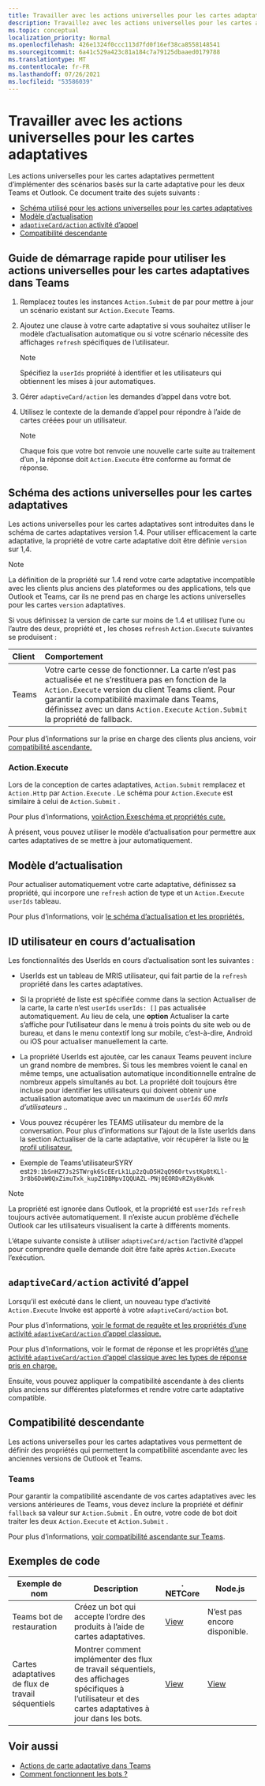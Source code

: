 ```yaml
---
title: Travailler avec les actions universelles pour les cartes adaptatives
description: Travaillez avec les actions universelles pour les cartes adaptatives.
ms.topic: conceptual
localization_priority: Normal
ms.openlocfilehash: 426e1324f0ccc113d7fd0f16ef38ca8558148541
ms.sourcegitcommit: 6a41c529a423c81a184c7a79125dbaaed0179788
ms.translationtype: MT
ms.contentlocale: fr-FR
ms.lasthandoff: 07/26/2021
ms.locfileid: "53586039"
---
```

# <a name="work-with-universal-actions-for-adaptive-cards"></a>Travailler avec les actions universelles pour les cartes adaptatives

Les actions universelles pour les cartes adaptatives permettent d’implémenter des scénarios basés sur la carte adaptative pour les deux Teams et Outlook. Ce document traite des sujets suivants :

* [Schéma utilisé pour les actions universelles pour les cartes adaptatives](#schema-for-universal-actions-for-adaptive-cards)
* [Modèle d’actualisation](#refresh-model)
* [`adaptiveCard/action` activité d’appel](#adaptivecardaction-invoke-activity)
* [Compatibilité descendante](#backward-compatibility)

## <a name="quick-start-guide-to-use-universal-actions-for-adaptive-cards-in-teams"></a>Guide de démarrage rapide pour utiliser les actions universelles pour les cartes adaptatives dans Teams

1. Remplacez toutes les instances `Action.Submit` de par pour mettre à jour un scénario existant sur `Action.Execute` Teams.
2. Ajoutez une clause à votre carte adaptative si vous souhaitez utiliser le modèle d’actualisation automatique ou si votre scénario nécessite des affichages `refresh` spécifiques de l’utilisateur.

    >[!NOTE]
    > Spécifiez la `userIds` propriété à identifier et les utilisateurs qui obtiennent les mises à jour automatiques.

3. Gérer `adaptiveCard/action` les demandes d’appel dans votre bot.
4. Utilisez le contexte de la demande d’appel pour répondre à l’aide de cartes créées pour un utilisateur.

    > [!NOTE]
    > Chaque fois que votre bot renvoie une nouvelle carte suite au traitement d’un , la réponse doit `Action.Execute` être conforme au format de réponse.

## <a name="schema-for-universal-actions-for-adaptive-cards"></a>Schéma des actions universelles pour les cartes adaptatives

Les actions universelles pour les cartes adaptatives sont introduites dans le schéma de cartes adaptatives version 1.4. Pour utiliser efficacement la carte adaptative, la propriété de votre carte adaptative doit être définie `version` sur 1,4.

> [!NOTE]
> La définition de la propriété sur 1.4 rend votre carte adaptative incompatible avec les clients plus anciens des plateformes ou des applications, tels que Outlook et Teams, car ils ne prend pas en charge les actions universelles pour les cartes `version` adaptatives.

Si vous définissez la version de carte sur moins de 1.4 et utilisez l’une ou l’autre des deux, propriété et , les choses `refresh` `Action.Execute` suivantes se produisent :

| Client | Comportement |
| :-- | :-- |
| Teams | Votre carte cesse de fonctionner. La carte n’est pas actualisée et ne s’restituera pas en fonction de la `Action.Execute` version du client Teams client. Pour garantir la compatibilité maximale dans Teams, définissez avec un dans `Action.Execute` `Action.Submit` la propriété de fallback. |

Pour plus d’informations sur la prise en charge des clients plus anciens, voir [compatibilité ascendante.](#backward-compatibility)

### <a name="actionexecute"></a>Action.Execute

Lors de la conception de cartes adaptatives, `Action.Submit` remplacez et `Action.Http` par `Action.Execute` . Le schéma pour `Action.Execute` est similaire à celui de `Action.Submit` .

Pour plus d’informations, [voirAction.Exeschéma et propriétés cute.](/adaptive-cards/authoring-cards/universal-action-model#actionexecute)

À présent, vous pouvez utiliser le modèle d’actualisation pour permettre aux cartes adaptatives de se mettre à jour automatiquement.

## <a name="refresh-model"></a>Modèle d’actualisation

Pour actualiser automatiquement votre carte adaptative, définissez sa propriété, qui incorpore une `refresh` action de type et un `Action.Execute` `userIds` tableau.

Pour plus d’informations, voir [le schéma d’actualisation et les propriétés.](/adaptive-cards/authoring-cards/universal-action-model#refresh-mechanism)

## <a name="user-ids-in-refresh"></a>ID utilisateur en cours d’actualisation

Les fonctionnalités des UserIds en cours d’actualisation sont les suivantes :

* UserIds est un tableau de MRIS utilisateur, qui fait partie de la `refresh` propriété dans les cartes adaptatives.

* Si la propriété de liste est spécifiée comme dans la section Actualiser de la carte, la carte n’est `userIds` `userIds: []` pas actualisée automatiquement. Au lieu de cela, une **option** Actualiser la carte s’affiche pour l’utilisateur dans le menu à trois points du site web ou de bureau, et dans le menu contextif long sur mobile, c’est-à-dire, Android ou iOS pour actualiser manuellement la carte.

* La propriété UserIds est ajoutée, car les canaux Teams peuvent inclure un grand nombre de membres. Si tous les membres voient le canal en même temps, une actualisation automatique inconditionnelle entraîne de nombreux appels simultanés au bot. La propriété doit toujours être incluse pour identifier les utilisateurs qui doivent obtenir une actualisation automatique avec un maximum de `userIds` *60 mrIs d’utilisateurs ..*

* Vous pouvez récupérer les TEAMS utilisateur du membre de la conversation. Pour plus d’informations sur l’ajout de la liste userIds dans la section Actualiser de la carte adaptative, voir récupérer la liste ou [le profil utilisateur.](/microsoftteams/platform/bots/how-to/get-teams-context?tabs=dotnet#fetch-the-roster-or-user-profile)

* Exemple de Teams’utilisateurSYRY est`29:1bSnHZ7Js2STWrgk6ScEErLk1Lp2zQuD5H2qQ960rtvstKp8tKLl-3r8b6DoW0QxZimuTxk_kupZ1DBMpvIQQUAZL-PNj0EORDvRZXy8kvWk`

> [!NOTE]
> La propriété est ignorée dans Outlook, et la propriété est `userIds` `refresh` toujours activée automatiquement. Il n’existe aucun problème d’échelle Outlook car les utilisateurs visualisent la carte à différents moments.

L’étape suivante consiste à utiliser `adaptiveCard/action` l’activité d’appel pour comprendre quelle demande doit être faite après `Action.Execute` l’exécution.

## <a name="adaptivecardaction-invoke-activity"></a>`adaptiveCard/action` activité d’appel

Lorsqu’il est exécuté dans le client, un nouveau type d’activité `Action.Execute` Invoke est apporté à votre `adaptiveCard/action` bot.

Pour plus d’informations, [voir le format de requête et les propriétés d’une activité `adaptiveCard/action` d’appel classique.](/adaptive-cards/authoring-cards/universal-action-model#request-format)

Pour plus d’informations, voir le format de réponse et les propriétés [d’une activité `adaptiveCard/action` d’appel classique avec les types de réponse pris en charge.](/adaptive-cards/authoring-cards/universal-action-model#response-format)

Ensuite, vous pouvez appliquer la compatibilité ascendante à des clients plus anciens sur différentes plateformes et rendre votre carte adaptative compatible.

## <a name="backward-compatibility"></a>Compatibilité descendante

Les actions universelles pour les cartes adaptatives vous permettent de définir des propriétés qui permettent la compatibilité ascendante avec les anciennes versions de Outlook et Teams.

### <a name="teams"></a>Teams

Pour garantir la compatibilité ascendante de vos cartes adaptatives avec les versions antérieures de Teams, vous devez inclure la propriété et définir `fallback` sa valeur sur `Action.Submit` . En outre, votre code de bot doit traiter les deux `Action.Execute` et `Action.Submit` .

Pour plus d’informations, [voir compatibilité ascendante sur Teams](/adaptive-cards/authoring-cards/universal-action-model#teams).

## <a name="code-samples"></a>Exemples de code

|Exemple de nom | Description | . NETCore | Node.js |
|----------------|-----------------|--------------|--------------|
| Teams bot de restauration | Créez un bot qui accepte l’ordre des produits à l’aide de cartes adaptatives. |[View](https://github.com/OfficeDev/Microsoft-Teams-Samples/tree/main/samples/bot-teams-catering/csharp)| N’est pas encore disponible. |
| Cartes adaptatives de flux de travail séquentiels | Montrer comment implémenter des flux de travail séquentiels, des affichages spécifiques à l’utilisateur et des cartes adaptatives à jour dans les bots. | [View](https://github.com/OfficeDev/Microsoft-Teams-Samples/tree/main/samples/bot-sequential-flow-adaptive-cards/csharp) | [View](https://github.com/OfficeDev/Microsoft-Teams-Samples/tree/main/samples/bot-sequential-flow-adaptive-cards/nodejs) |

## <a name="see-also"></a>Voir aussi

* [Actions de carte adaptative dans Teams](~/task-modules-and-cards/cards/cards-actions.md#adaptive-cards-actions)
* [Comment fonctionnent les bots ?](/azure/bot-service/bot-builder-basics?view=azure-bot-service-4.0&preserve-view=true)
